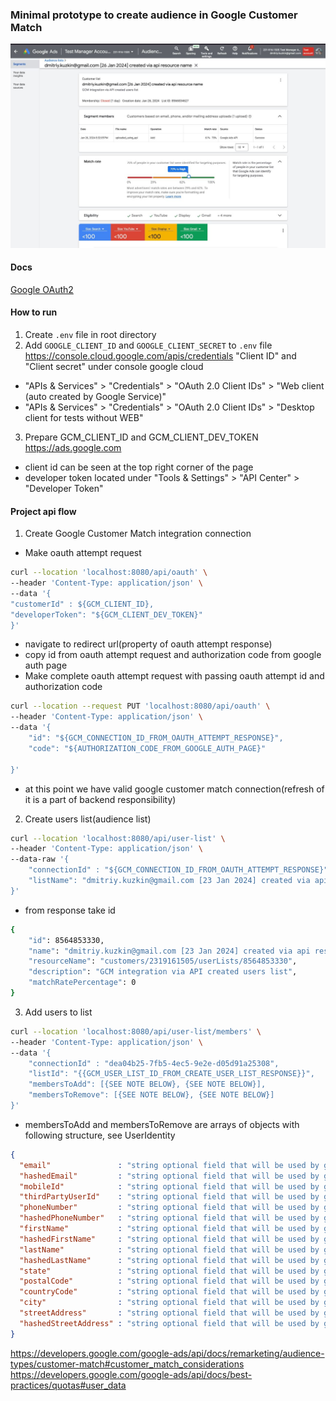 ### Minimal prototype to create audience in Google Customer Match

![img.png](docs/img.png)

#### Docs
[Google OAuth2](https://developers.google.com/identity/protocols/oauth2)

#### How to run
1. Create `.env` file in root directory
2. Add `GOOGLE_CLIENT_ID` and `GOOGLE_CLIENT_SECRET` to `.env` file
https://console.cloud.google.com/apis/credentials "Client ID" and "Client secret" under console google cloud
- "APIs & Services" > "Credentials" > "OAuth 2.0 Client IDs" > "Web client (auto created by Google Service)"
- "APIs & Services" > "Credentials" > "OAuth 2.0 Client IDs" > "Desktop client for tests without WEB"
3. Prepare GCM_CLIENT_ID and GCM_CLIENT_DEV_TOKEN
https://ads.google.com 
- client id can be seen at the top right corner of the page
- developer token located under "Tools & Settings" > "API Center" > "Developer Token"

#### Project api flow
1. Create Google Customer Match integration connection 
- Make oauth attempt request
```bash
curl --location 'localhost:8080/api/oauth' \
--header 'Content-Type: application/json' \
--data '{
"customerId" : ${GCM_CLIENT_ID},
"developerToken": "${GCM_CLIENT_DEV_TOKEN}"
}'
```
- navigate to redirect url(property of oauth attempt response)
- copy id from oauth attempt request and authorization code from google auth page 
- Make complete oauth attempt request with passing oauth attempt id and authorization code
```bash
curl --location --request PUT 'localhost:8080/api/oauth' \
--header 'Content-Type: application/json' \
--data '{
    "id": "${GCM_CONNECTION_ID_FROM_OAUTH_ATTEMPT_RESPONSE}",
    "code": "${AUTHORIZATION_CODE_FROM_GOOGLE_AUTH_PAGE}"

}' 
```
- at this point we have valid google customer match connection(refresh of it is a part of backend responsibility)
2. Create users list(audience list)
```bash
curl --location 'localhost:8080/api/user-list' \
--header 'Content-Type: application/json' \
--data-raw '{
    "connectionId" : "${GCM_CONNECTION_ID_FROM_OAUTH_ATTEMPT_RESPONSE}",
    "listName": "dmitriy.kuzkin@gmail.com [23 Jan 2024] created via api resource name"
}' 
```
- from response take id
```bash
{
    "id": 8564853330,
    "name": "dmitriy.kuzkin@gmail.com [23 Jan 2024] created via api resource name",
    "resourceName": "customers/2319161505/userLists/8564853330",
    "description": "GCM integration via API created users list",
    "matchRatePercentage": 0
} 
```
3. Add users to list
```bash
curl --location 'localhost:8080/api/user-list/members' \
--header 'Content-Type: application/json' \
--data '{
    "connectionId" : "dea04b25-7fb5-4ec5-9e2e-d05d91a25308",
    "listId": "{{GCM_USER_LIST_ID_FROM_CREATE_USER_LIST_RESPONSE}}", 
    "membersToAdd": [{SEE NOTE BELOW}, {SEE NOTE BELOW}],
    "membersToRemove": [{SEE NOTE BELOW}, {SEE NOTE BELOW}]
}' 
```
- membersToAdd and membersToRemove are arrays of objects with following structure, see UserIdentity
```json
{
  "email"               : "string optional field that will be used by google to identify person",
  "hashedEmail"         : "string optional field that will be used by google to identify person",
  "mobileId"            : "string optional field that will be used by google to identify person",
  "thirdPartyUserId"    : "string optional field that will be used by google to identify person",
  "phoneNumber"         : "string optional field that will be used by google to identify person",
  "hashedPhoneNumber"   : "string optional field that will be used by google to identify person",
  "firstName"           : "string optional field that will be used by google to identify person",
  "hashedFirstName"     : "string optional field that will be used by google to identify person",
  "lastName"            : "string optional field that will be used by google to identify person",
  "hashedLastName"      : "string optional field that will be used by google to identify person",
  "state"               : "string optional field that will be used by google to identify person",
  "postalCode"          : "string optional field that will be used by google to identify person",
  "countryCode"         : "string optional field that will be used by google to identify person",
  "city"                : "string optional field that will be used by google to identify person",
  "streetAddress"       : "string optional field that will be used by google to identify person",
  "hashedStreetAddress" : "string optional field that will be used by google to identify person"
}
```


https://developers.google.com/google-ads/api/docs/remarketing/audience-types/customer-match#customer_match_considerations
https://developers.google.com/google-ads/api/docs/best-practices/quotas#user_data
